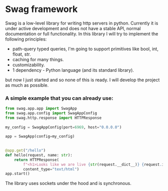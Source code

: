 # Swag framework
Swag is a low-level library for writing http servers in python. Currently it is under active development and does not have a stable API, normal documentation or full functionality.
In this library I will try to implement the following principles:
- path-query typed queries, I'm going to support primitives like bool, int, float, str.
- caching for many things.
- customizability.
- 1 dependency - Python language (and its standard library).

but now I just started and so none of this is ready. I will develop the project as much as possible.
### A simple example that you can already use:
```python
from swag.app.app import SwagApp  
from swag.app.config import SwagAppConfig  
from swag.http.response import HTTPResponse  
  
my_config = SwagAppConfig(port=6969, host="0.0.0.0")  
  
app = SwagApp(config=my_config)  
  
  
@app.get("/hello")  
def hello(request, name: str):  
    return HTTPResponse(  
        f"<h1>Looks like we are live {str(request.__dict__)} {request.ip} </h1>",  
        content_type="text/html")  
app.start()
```
The library uses sockets under the hood and is synchronous.
